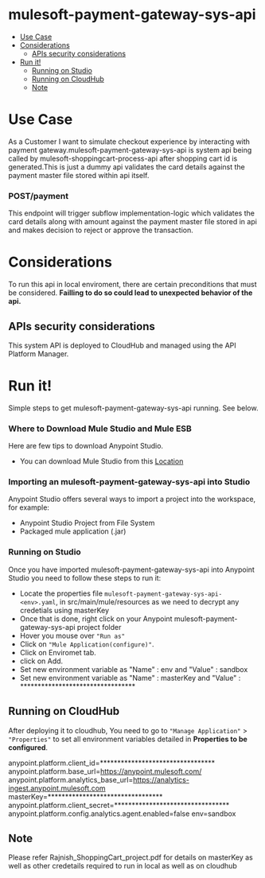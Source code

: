 # mulesoft-payment-gateway-sys-api
 

+ [Use Case](#usecase)
+ [Considerations](#considerations)
	* [APIs security considerations](#apissecurityconsiderations)
+ [Run it!](#runit)
	* [Running on Studio](#runonstudio)
	* [Running on CloudHub](#runoncloudhub)
	* [Note](#RequiredDetailstorunonlocalandcloudhub)
	


# Use Case <a name="usecase"/>

As a Customer I want to simulate checkout experience by interacting with payment gateway.mulesoft-payment-gateway-sys-api is system api being called by mulesoft-shoppingcart-process-api after shopping cart id is generated.This is just a dummy api validates the card details against the payment master file stored within api itself.

### POST/payment
This endpoint will trigger subflow implementation-logic which validates the card details along with amount against the payment master file stored in api and makes decision to reject or approve the transaction.

 

# Considerations <a name="considerations"/>

To run this api in local enviroment, there are certain preconditions that must be considered. **Failling to do so could lead to unexpected behavior of the api.**

## APIs security considerations <a name="apissecurityconsiderations"/>
This system API is  deployed to CloudHub and managed using the API Platform Manager.
   

# Run it! <a name="runit"/>
Simple steps to get mulesoft-payment-gateway-sys-api running.
See below.


### Where to Download Mule Studio and Mule ESB
Here are few tips to download Anypoint Studio.

+ You can download Mule Studio from this [Location](https://www.mulesoft.com/lp/dl/studio)


### Importing an mulesoft-payment-gateway-sys-api into Studio
Anypoint Studio offers several ways to import a project into the workspace, for example: 

+ Anypoint Studio Project from File System
+ Packaged mule application (.jar)


### Running on Studio <a name="runonstudio"/>
Once you have imported  mulesoft-payment-gateway-sys-api into Anypoint Studio you need to follow these steps to run it:

+ Locate the properties file `mulesoft-payment-gateway-sys-api-<env>.yaml`, in src/main/mule/resources as we need to decrypt any credetials using masterKey
+ Once that is done, right click on your Anypoint mulesoft-payment-gateway-sys-api project folder 
+ Hover you mouse over `"Run as"`
+ Click on  `"Mule Application(configure)"`.
+ Click on Enviromet tab.
+ click on Add.
+ Set new environment variable as "Name" : env and "Value" : sandbox
+ Set new environment variable as "Name" : masterKey and "Value" : *********************************


## Running on CloudHub <a name="runoncloudhub"/>
After deploying it to cloudhub, You need to go to `"Manage Application"` > `"Properties"` to set all environment variables detailed in **Properties to be configured**.

anypoint.platform.client_id=*********************************
anypoint.platform.base_url=https://anypoint.mulesoft.com/
anypoint.platform.analytics_base_url=https://analytics-ingest.anypoint.mulesoft.com
masterKey=*********************************
anypoint.platform.client_secret=*********************************
anypoint.platform.config.analytics.agent.enabled=false
env=sandbox

## Note <a name="RequiredDetailstorunonlocalandcloudhub"/>
Please refer Rajnish_ShoppingCart_project.pdf for details on masterKey as well as other credetails required to run in local as well as on cloudhub
